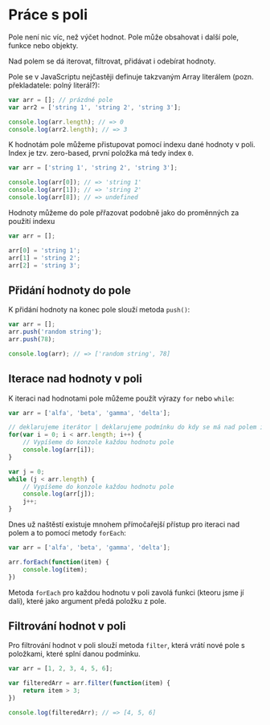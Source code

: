 # Práce s poli

Pole není nic víc, než výčet hodnot. Pole může obsahovat i další pole, funkce nebo objekty.

Nad polem se dá iterovat, filtrovat, přidávat i odebírat hodnoty.

Pole se v JavaScriptu nejčastěji definuje takzvaným Array literálem (pozn. překladatele: polný literál?):
```javascript
var arr = []; // prázdné pole
var arr2 = ['string 1', 'string 2', 'string 3'];

console.log(arr.length); // => 0
console.log(arr2.length); // => 3
```

K hodnotám pole můžeme přistupovat pomocí indexu dané hodnoty v poli. Index je tzv. zero-based, první položka má tedy index `0`.
```javascript
var arr = ['string 1', 'string 2', 'string 3'];

console.log(arr[0]); // => 'string 1'
console.log(arr[1]); // => 'string 2'
console.log(arr[8]); // => undefined
``` 

Hodnoty můžeme do pole přřazovat podobně jako do proměnných za použití indexu

```js
var arr = [];

arr[0] = 'string 1';
arr[1] = 'string 2';
arr[2] = 'string 3';
```

## Přidání hodnoty do pole

K přidání hodnoty na konec pole slouží metoda `push()`:
```javascript
var arr = [];
arr.push('random string');
arr.push(78);

console.log(arr); // => ['random string', 78]
```
## Iterace nad hodnoty v poli

K iteraci nad hodnotami pole můžeme použít výrazy `for` nebo `while`:
```javascript
var arr = ['alfa', 'beta', 'gamma', 'delta'];

// deklarujeme iterátor | deklarujeme podmínku do kdy se má nad polem iterovat | uděláme operaci s iterátorem (nejčastěji přičteme 1)
for(var i = 0; i < arr.length; i++) {
    // Vypíšeme do konzole každou hodnotu pole 
    console.log(arr[i]);
}

var j = 0;
while (j < arr.length) {
    // Vypíšeme do konzole každou hodnotu pole 
    console.log(arr[j]);
    j++;
}
```
Dnes už naštěstí existuje mnohem přímočařejší přístup pro iteraci nad polem a to pomocí metody `forEach`:

```javascript
var arr = ['alfa', 'beta', 'gamma', 'delta'];

arr.forEach(function(item) {
    console.log(item);
})
```

Metoda `forEach` pro každou hodnotu v poli zavolá funkci (kteoru jsme jí dali), které jako argument předá položku z pole.  

## Filtrování hodnot v poli

Pro filtrování hodnot v poli slouží metoda `filter`, která vrátí nové pole s položkami, které splní danou podmínku.

```javascript
var arr = [1, 2, 3, 4, 5, 6];

var filteredArr = arr.filter(function(item) {
    return item > 3;
})

console.log(filteredArr); // => [4, 5, 6]
```

